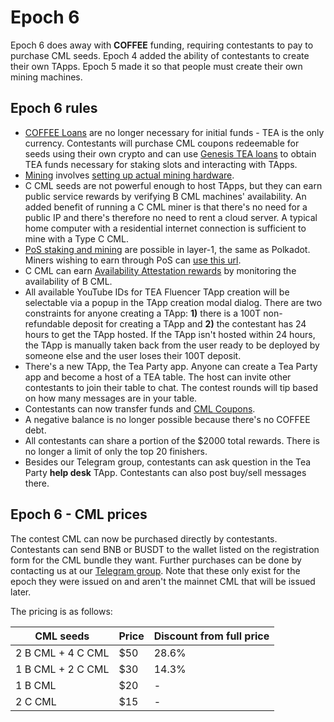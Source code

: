 # Epoch 6

Epoch 6 does away with **COFFEE** funding, requiring contestants to pay to purchase CML seeds. Epoch 4 added the ability of contestants to create their own TApps. Epoch 5 made it so that people must create their own mining machines. 

## Epoch 6 rules

- [COFFEE Loans](https://github.com/tearust/teaproject/wiki/COFFEE-Loans) are no longer necessary for initial funds - TEA is the only currency. Contestants will purchase CML coupons redeemable for seeds using their own crypto and can use [Genesis TEA loans](https://github.com/tearust/teaproject/wiki/Genesis-TEA-Loans) to obtain TEA funds necessary for staking slots and interacting with TApps. 
- [Mining](https://github.com/tearust/teaproject/wiki/Mining) involves [setting up actual mining hardware](https://github.com/tearust/teaproject/wiki/Mining-With-Your-Own-Hardware).
- C CML seeds are not powerful enough to host TApps, but they can earn public service rewards by verifying B CML machines' availability. An added benefit of running a C CML miner is that there's no need for a public IP and there's therefore no need to rent a cloud server. A typical home computer with a residential internet connection is sufficient to mine with a Type C CML.
- [PoS staking and mining](https://support.polkadot.network/support/solutions/articles/65000168057-how-do-i-stake-nominate-on-polkadot-) are possible in layer-1, the same as Polkadot. Miners wishing to earn through PoS can [use this url](https://polkadot.js.org/apps/?rpc=wss%3A%2F%2Fwallet.teaproject.org%2Fwss1#/staking).
- C CML can earn [Availability Attestation rewards](https://github.com/tearust/teaproject/wiki/Mining---Availability-Attestation) by monitoring the availability of B CML.
- All available YouTube IDs for TEA Fluencer TApp creation will be selectable via a popup in the TApp creation modal dialog. There are two constraints for anyone creating a TApp: **1)** there is a 100T non-refundable deposit for creating a TApp and **2)** the contestant has 24 hours to get the TApp hosted. If the TApp isn't hosted within 24 hours, the TApp is manually taken back from the user ready to be deployed by someone else and the user loses their 100T deposit. 
- There's a new TApp, the Tea Party app. Anyone can create a Tea Party app and become a host of a TEA table. The host can invite other contestants to join their table to chat. The contest rounds will tip based on how many messages are in your table.
- Contestants can now transfer funds and [CML Coupons](https://github.com/tearust/teaproject/wiki/CML-Coupons).
- A negative balance is no longer possible because there's no COFFEE debt.
- All contestants can share a portion of the $2000 total rewards. There is no longer a limit of only the top 20 finishers.
- Besides our Telegram group, contestants can ask question in the Tea Party **help desk** TApp. Contestants can also post buy/sell messages there.

## Epoch 6 - CML prices
The contest CML can now be purchased directly by contestants. Contestants can send BNB or BUSDT to the wallet listed on the registration form for the CML bundle they want. Further purchases can be done by contacting us at our [Telegram group](https://t.me/teaprojectorg). Note that these only exist for the epoch they were issued on and aren't the mainnet CML that will be issued later.

The pricing is as follows:

CML seeds  | Price  | Discount from full price
------------------ | -----------------|---------------------------
2 B CML + 4 C CML | $50 | 28.6%
1 B CML + 2 C CML | $30 | 14.3%
1 B CML | $20 | -
2 C CML | $15 | -
